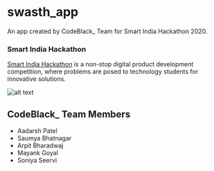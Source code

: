 # swasth_app

An app created by CodeBlack_ Team for Smart India Hackathon 2020.

### Smart India Hackathon

[Smart India Hackathon](https://www.sih.gov.in/) is a non-stop digital product development competition, where problems are posed to technology students for innovative solutions.

![alt text](https://github.com/saumyabhatnagar1/Swasth-Bharat/blob/master/swasth_app/assets/pretty%20cool.gif)

## CodeBlack_ Team Members
+ Aadarsh Patel
+ Saumya Bhatnagar
+ Arpit Bharadwaj
+ Mayank Goyal
+ Soniya Seervi
